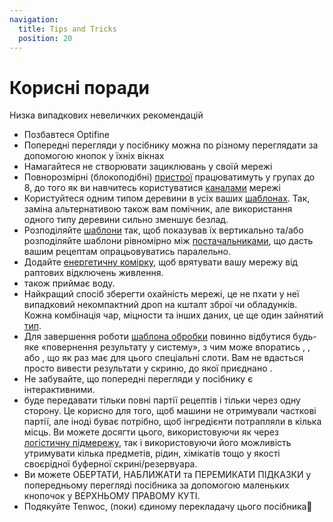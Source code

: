```yaml
---
navigation:
  title: Tips and Tricks
  position: 20
---
```


# Корисні поради

Низка випадкових невеличких рекомендацій

* Позбавтеся Optifine
* Попередні перегляди у посібнику можна по різному переглядати за допомогою кнопок у їхніх вікнах
* Намагайтеся не створювати зациклювань у своїй мережі
* Повнорозмірні (блокоподібні) [пристрої](ae2-mechanics/devices.md) працюватимуть у групах до 8, до того як ви навчитесь користуватися [каналами](ae2-mechanics/channels.md)
  мережі
* Користуйтеся одним типом деревини в усіх ваших [шаблонах](items-blocks-machines/patterns.md). Так, заміна альтернативою також вам помічник, але використання одного типу деревини сильно зменшує безлад.
* Розподіляйте [шаблони](items-blocks-machines/patterns.md) так, щоб <ItemLink id="pattern_access_terminal" /> показував їх вертикально та/або розподіляйте шаблони рівномірно між [постачальниками](items-blocks-machines/pattern_provider.md), що дасть вашим рецептам опрацьовуватись паралельно.
* Додайте [енергетичну комірку](items-blocks-machines/energy_cells.md), щоб врятувати вашу мережу від раптових відключень живлення.
* <ItemLink id="condenser" /> також приймає воду.
* Найкращий спосіб зберегти охайність мережі, це не пхати у неї випадковий некомпактний дроп на кшталт зброї чи обладунків. Кожна комбінація чар, міцности та інших даних, це ще один зайнятий [тип](ae2-mechanics/bytes-and-types.md).
* Для завершення роботи [шаблона обробки](items-blocks-machines/patterns.md) повинно відбутися будь-яке «повернення результату у систему»,
  з чим може впоратись <ItemLink id="import_bus" />, <ItemLink id="interface" />, або <ItemLink id="pattern_provider" />, що як раз має для цього спеціальні слоти. Вам не вдасться просто вивести результати у скриню, до якої приєднано <ItemLink id="storage_bus" />.
* Не забувайте, що попередні перегляди у посібнику є інтерактивними.
* <ItemLink id="pattern_provider" /> буде передавати тільки повні партії рецептів і тільки через одну сторону. Це корисно для того, щоб машини не отримували часткові партії, але іноді буває потрібно, щоб інгредієнти потрапляли в кілька місць.
  Ви можете досягти цього, використовуючи <ItemLink id="interface" /> як через [логістичну підмережу](example-setups/pipe-subnet.md), так і використовуючи його можливість утримувати кілька предметів, рідин, хімікатів тощо у якості своєрідної буферної скрині/резервуара.
* Ви можете ОБЕРТАТИ, НАБЛИЖАТИ та ПЕРЕМИКАТИ ПІДКАЗКИ у попередньому перегляді посібника за допомогою маленьких кнопочок у ВЕРХНЬОМУ ПРАВОМУ КУТІ.
* Подякуйте Tenwoc, (поки) єдиному перекладачу цього посібника💜